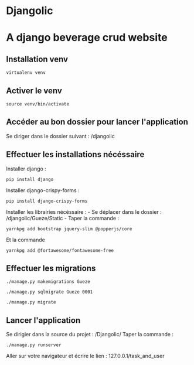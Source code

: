 # Djangolic
# A django beverage crud website


## Installation venv
```
virtualenv venv
```

## Activer le venv
```
source venv/bin/activate
```

## Accéder au bon dossier pour lancer l'application
Se diriger dans le dossier suivant : /djangolic

## Effectuer les installations nécéssaire
Installer django :
```
pip install django
```

Installer django-crispy-forms :
```
pip install django-crispy-forms
```

Installer les librairies nécéssaire :
    - Se déplacer dans le dossier : /djangolic/Gueze/Static
    - Taper la commande :
```
yarnkpg add bootstrap jquery-slim @popperjs/core
```
Et la commande
```
yarnkpg add @fortawesome/fontawesome-free
```

## Effectuer les migrations 
```
./manage.py makemigrations Gueze
```
```
./manage.py sqlmigrate Gueze 0001
```
```
./manage.py migrate
```

## Lancer l'application
Se dirigier dans la source du projet : /Djangolic/
Taper la commande :
```
./manage.py runserver
```
Aller sur votre navigateur et écrire le lien : 127.0.0.1/task_and_user







